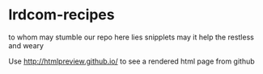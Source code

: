 lrdcom-recipes
==============

to whom may stumble
our repo here lies snipplets
may it help the restless and weary

Use http://htmlpreview.github.io/ to see a rendered html page from github